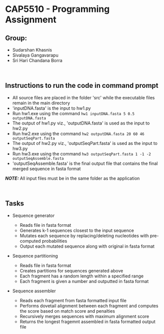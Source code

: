 # CAP5510 - Programming Assignment

## Group:
- Sudarshan Khasnis
- Sivalaya Gangavarapu
- Sri Hari Chandana Borra

&nbsp;

## Instructions to run the code in command prompt
- All source files are placed in the folder 'src' while the executable files remain in the main directory
- 'inputDNA.fasta' is the input to hw1.py
- Run hw1.exe using the command ```hw1 inputDNA.fasta 5 0.5 outputDNA.fasta```
- The output of hw1.py viz., 'outputDNA.fasta' is used as the input to hw2.py
- Run hw2.exe using the command ```hw2 outputDNA.fasta 20 60 46 outputSeqPart.fasta```
- The output of hw2.py viz., 'outputSeqPart.fasta' is used as the input to hw3.py
- Run hw3.exe using the command ```hw3 outputSeqPart.fasta 1 -1 -2 outputSeqAssemble.fasta```
- 'outputSeqAssemble.fasta' is the final output file that contains the final merged sequence in fasta format

**_NOTE:_** All input files must be in the same folder as the application

&nbsp;

## Tasks
- Sequence generator
  - Reads file in fasta format
  - Generates k-1 sequences closest to the input sequence
  - Mutates each sequence by replacing/deleting nucleotides with pre-computed probabilities
  - Output each mutated sequence along with original in fasta format
  
- Sequence partitioning
   - Reads file in fasta format
   - Creates partitions for sequences generated above
   - Each fragment has a random length within a specified range
   - Each fragment is given a number and outputted in fasta format 
   
- Sequence assembler
   - Reads each fragment from fasta formatted input file
   - Performs dovetail alignment between each fragment and computes the score based on match score and penalties
   - Recursively merges sequences with maximum alignment score
   - Returns the longest fragemnt assembled in fasta formatted output file
